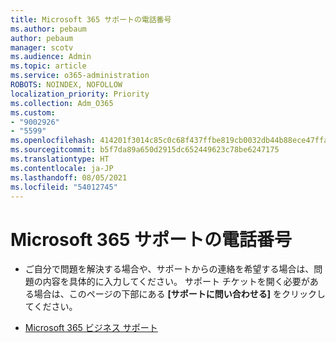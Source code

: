 ```yaml
---
title: Microsoft 365 サポートの電話番号
ms.author: pebaum
author: pebaum
manager: scotv
ms.audience: Admin
ms.topic: article
ms.service: o365-administration
ROBOTS: NOINDEX, NOFOLLOW
localization_priority: Priority
ms.collection: Adm_O365
ms.custom:
- "9002926"
- "5599"
ms.openlocfilehash: 414201f3014c85c0c68f437ffbe819cb0032db44b88ece47ffabfcaf65f8d577
ms.sourcegitcommit: b5f7da89a650d2915dc652449623c78be6247175
ms.translationtype: HT
ms.contentlocale: ja-JP
ms.lasthandoff: 08/05/2021
ms.locfileid: "54012745"
---
```

# <a name="microsoft-365-support-phone-number"></a>Microsoft 365 サポートの電話番号

- ご自分で問題を解決する場合や、サポートからの連絡を希望する場合は、問題の内容を具体的に入力してください。  サポート チケットを開く必要がある場合は、このページの下部にある **[サポートに問い合わせる]** をクリックしてください。

- [Microsoft 365 ビジネス サポート](https://go.microsoft.com/fwlink/p/?linkid=518322)
